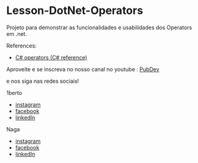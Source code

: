 # Lesson-DotNet-Operators
Projeto para demonstrar as funcionalidades e usabilidades dos Operators em .net.

References:

 - [C# operators (C# reference)](https://docs.microsoft.com/en-us/dotnet/csharp/language-reference/operators/)
 
 Aproveite e se inscreva no nosso canal no youtube : [PubDev](https://www.youtube.com/c/PubDev)

 e nos siga nas redes sociais!

1berto
 - [instagram](https://www.instagram.com/1bberto)
 - [facebook](https://web.facebook.com/1bberto)
 - [linkedIn](https://www.linkedin.com/in/humbberto)

Naga
 - [instagram](https://www.instagram.com/rafakenji23)
 - [facebook](https://web.facebook.com/rafakenji.japa)
 - [linkedIn](https://www.linkedin.com/in/rafakenji/)